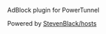 AdBlock plugin for PowerTunnel

Powered by [StevenBlack/hosts](https://github.com/StevenBlack/hosts)